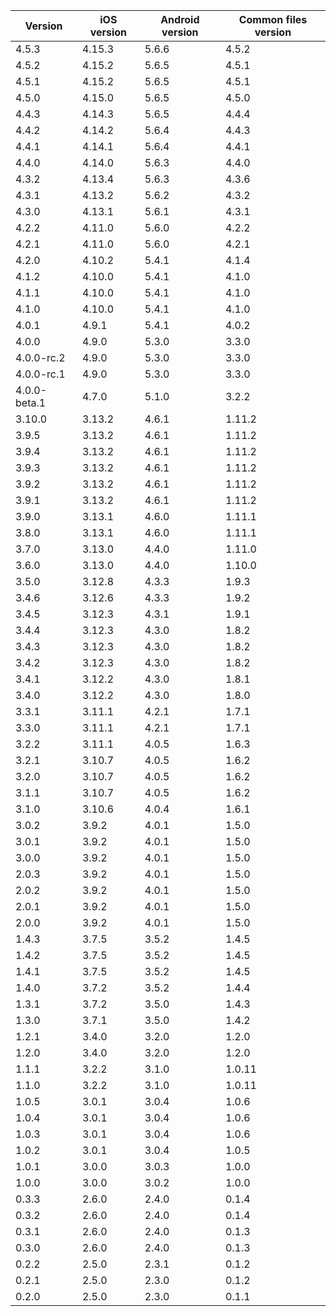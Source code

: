 | Version | iOS version | Android version | Common files version |
|---------|-------------|-----------------|----------------------|
| 4.5.3 | 4.15.3 | 5.6.6 | 4.5.2 |
| 4.5.2 | 4.15.2 | 5.6.5 | 4.5.1 |
| 4.5.1 | 4.15.2 | 5.6.5 | 4.5.1 |
| 4.5.0 | 4.15.0 | 5.6.5 | 4.5.0 |
| 4.4.3 | 4.14.3 | 5.6.5 | 4.4.4 |
| 4.4.2 | 4.14.2 | 5.6.4 | 4.4.3 |
| 4.4.1 | 4.14.1 | 5.6.4 | 4.4.1 |
| 4.4.0 | 4.14.0 | 5.6.3 | 4.4.0 |
| 4.3.2 | 4.13.4 | 5.6.3 | 4.3.6 |
| 4.3.1 | 4.13.2 | 5.6.2 | 4.3.2 |
| 4.3.0 | 4.13.1 | 5.6.1 | 4.3.1 |
| 4.2.2 | 4.11.0 | 5.6.0 | 4.2.2 |
| 4.2.1 | 4.11.0 | 5.6.0 | 4.2.1 |
| 4.2.0 | 4.10.2 | 5.4.1 | 4.1.4 |
| 4.1.2 | 4.10.0 | 5.4.1 | 4.1.0 |
| 4.1.1 | 4.10.0 | 5.4.1 | 4.1.0 |
| 4.1.0 | 4.10.0 | 5.4.1 | 4.1.0 |
| 4.0.1       | 4.9.1       | 5.4.1           | 4.0.2                |
| 4.0.0       | 4.9.0       | 5.3.0           | 3.3.0                |
| 4.0.0-rc.2  | 4.9.0       | 5.3.0           | 3.3.0                |
| 4.0.0-rc.1  | 4.9.0       | 5.3.0           | 3.3.0                |
| 4.0.0-beta.1  | 4.7.0      | 5.1.0           | 3.2.2               |
| 3.10.0  | 3.13.2      | 4.6.1           | 1.11.2               |
| 3.9.5   | 3.13.2      | 4.6.1           | 1.11.2               |
| 3.9.4   | 3.13.2      | 4.6.1           | 1.11.2               |
| 3.9.3   | 3.13.2      | 4.6.1           | 1.11.2               |
| 3.9.2   | 3.13.2      | 4.6.1           | 1.11.2               |
| 3.9.1   | 3.13.2      | 4.6.1           | 1.11.2               |
| 3.9.0   | 3.13.1      | 4.6.0           | 1.11.1               |
| 3.8.0   | 3.13.1      | 4.6.0           | 1.11.1               |
| 3.7.0   | 3.13.0      | 4.4.0           | 1.11.0               |
| 3.6.0   | 3.13.0      | 4.4.0           | 1.10.0               |
| 3.5.0   | 3.12.8      | 4.3.3           | 1.9.3                |
| 3.4.6   | 3.12.6      | 4.3.3           | 1.9.2                |
| 3.4.5   | 3.12.3      | 4.3.1           | 1.9.1                |
| 3.4.4   | 3.12.3      | 4.3.0           | 1.8.2                |
| 3.4.3   | 3.12.3      | 4.3.0           | 1.8.2                |
| 3.4.2   | 3.12.3      | 4.3.0           | 1.8.2                |
| 3.4.1   | 3.12.2      | 4.3.0           | 1.8.1                |
| 3.4.0   | 3.12.2      | 4.3.0           | 1.8.0                |
| 3.3.1   | 3.11.1      | 4.2.1           | 1.7.1                |
| 3.3.0   | 3.11.1      | 4.2.1           | 1.7.1                |
| 3.2.2   | 3.11.1      | 4.0.5           | 1.6.3                |
| 3.2.1   | 3.10.7      | 4.0.5           | 1.6.2                |
| 3.2.0   | 3.10.7      | 4.0.5           | 1.6.2                |
| 3.1.1   | 3.10.7      | 4.0.5           | 1.6.2                |
| 3.1.0   | 3.10.6      | 4.0.4           | 1.6.1                |
| 3.0.2   | 3.9.2       | 4.0.1           | 1.5.0                |
| 3.0.1   | 3.9.2       | 4.0.1           | 1.5.0                |
| 3.0.0   | 3.9.2       | 4.0.1           | 1.5.0                |
| 2.0.3   | 3.9.2       | 4.0.1           | 1.5.0                |
| 2.0.2   | 3.9.2       | 4.0.1           | 1.5.0                |
| 2.0.1   | 3.9.2       | 4.0.1           | 1.5.0                |
| 2.0.0   | 3.9.2       | 4.0.1           | 1.5.0                |
| 1.4.3   | 3.7.5       | 3.5.2           | 1.4.5                |
| 1.4.2   | 3.7.5       | 3.5.2           | 1.4.5                |
| 1.4.1   | 3.7.5       | 3.5.2           | 1.4.5                |
| 1.4.0   | 3.7.2       | 3.5.2           | 1.4.4                |
| 1.3.1   | 3.7.2       | 3.5.0           | 1.4.3                |
| 1.3.0   | 3.7.1       | 3.5.0           | 1.4.2                |
| 1.2.1   | 3.4.0       | 3.2.0           | 1.2.0                |
| 1.2.0   | 3.4.0       | 3.2.0           | 1.2.0                |
| 1.1.1   | 3.2.2       | 3.1.0           | 1.0.11               |
| 1.1.0   | 3.2.2       | 3.1.0           | 1.0.11               |
| 1.0.5   | 3.0.1       | 3.0.4           | 1.0.6                |
| 1.0.4   | 3.0.1       | 3.0.4           | 1.0.6                |
| 1.0.3   | 3.0.1       | 3.0.4           | 1.0.6                |
| 1.0.2   | 3.0.1       | 3.0.4           | 1.0.5                |
| 1.0.1   | 3.0.0       | 3.0.3           | 1.0.0                |
| 1.0.0   | 3.0.0       | 3.0.2           | 1.0.0                |
| 0.3.3   | 2.6.0       | 2.4.0           | 0.1.4                |
| 0.3.2   | 2.6.0       | 2.4.0           | 0.1.4                |
| 0.3.1   | 2.6.0       | 2.4.0           | 0.1.3                |
| 0.3.0   | 2.6.0       | 2.4.0           | 0.1.3                |
| 0.2.2   | 2.5.0       | 2.3.1           | 0.1.2                |
| 0.2.1   | 2.5.0       | 2.3.0           | 0.1.2                |
| 0.2.0   | 2.5.0       | 2.3.0           | 0.1.1                |

